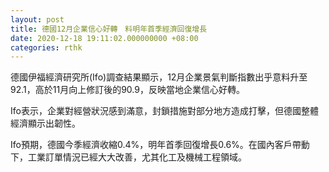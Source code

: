 ```yaml
---
layout: post
title: 德國12月企業信心好轉　料明年首季經濟回復增長
date: 2020-12-18 19:11:02.000000000 +08:00
categories: rthk
---
```


德國伊福經濟研究所(Ifo)調查結果顯示，12月企業景氣判斷指數出乎意料升至92.1，高於11月向上修訂後的90.9，反映當地企業信心好轉。

Ifo表示，企業對經營狀況感到滿意，封鎖措施對部分地方造成打擊，但德國整體經濟顯示出韌性。

Ifo預期，德國今季經濟收縮0.4%，明年首季回復增長0.6%。在國內客戶帶動下，工業訂單情況已經大大改善，尤其化工及機械工程領域。
